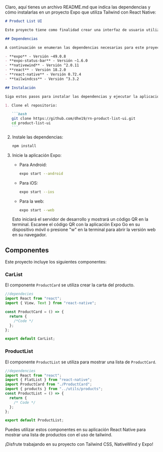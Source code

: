 Claro, aquí tienes un archivo README.md que indica las dependencias y cómo instalarlas en un proyecto Expo que utiliza Tailwind con React Native:

````markdown
# Product List UI

Este proyecto tiene como finalidad crear una interfaz de usuario utilizando Tailwind CSS en una aplicación Expo con React Native.

## Dependencias

A continuación se enumeran las dependencias necesarias para este proyecto:

- **expo** - Versión ~49.0.8
- **expo-status-bar** - Versión ~1.6.0
- **nativewind** - Versión ^2.0.11
- **react** - Versión 18.2.0
- **react-native** - Versión 0.72.4
- **tailwindcss** - Versión ^3.3.2

## Instalación

Siga estos pasos para instalar las dependencias y ejecutar la aplicación en su proyecto Expo:

1. Clone el repositorio:

   ```bash
   git clone https://github.com/dhe19/rn-product-list-ui.git
   cd product-list-ui
   ```
````

2. Instale las dependencias:

   ```bash
   npm install
   ```

3. Inicie la aplicación Expo:

   - Para Android:

     ```bash
     expo start --android
     ```

   - Para iOS:

     ```bash
     expo start --ios
     ```

   - Para la web:

     ```bash
     expo start --web
     ```

   Esto iniciará el servidor de desarrollo y mostrará un código QR en la terminal. Escanee el código QR con la aplicación Expo Go en su dispositivo móvil o presione "w" en la terminal para abrir la versión web en su navegador.

## Componentes

Este proyecto incluye los siguientes componentes:

### CarList

El componente `ProductCard` se utiliza crear la carta del producto.

```jsx
//dependecies
import React from "react";
import { View, Text } from "react-native";

const ProductCard = () => {
  return {
    /*Code */
  };
};

export default CarList;
```

### ProductList

El componente `ProductList` se utiliza para mostrar una lista de `ProductCard`.

```jsx
//dependencies
import React from "react";
import { FlatList } from "react-native";
import ProductCard from "./ProductCard";
import { products } from "../utils/products";
const ProductList = () => {
  return {
    /* Code */
  };
};

export default ProductList;
```

Puedes utilizar estos componentes en su aplicación React Native para mostrar una lista de productos con el uso de tailwind.

¡Disfrute trabajando en su proyecto con Tailwind CSS, NativeWind y Expo!

```

```
